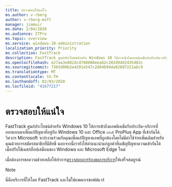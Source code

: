 ```yaml
---
title: ตรวจสอบให้แน่ใจ
ms.author: v-rberg
author: v-rberg-msft
manager: jimmuir
ms.date: 2/04/2020
ms.audience: ITPro
ms.topic: overview
ms.service: windows-10-administration
localization_priority: Priority
ms.collection: FastTrack
description: FastTrack ศูนย์ประโยชน์สำหรับ Windows 10 ให้การเข้าถึงแอพลิเคชันรับประกัน–บริการที่ออกแบบมาเพื่อแก้ปัญหาที่อยู่กับ Windows 10 และ Office ๓๖๕ ProPlus App ที่เข้ากันได้.
ms.openlocfilehash: e27aa3e882dcd780880eea62c202d9dd2435d02c
ms.sourcegitcommit: 7365d80b2e4291e547c2d84b94da02697221abc9
ms.translationtype: MT
ms.contentlocale: th-TH
ms.lasthandoff: 02/03/2020
ms.locfileid: "41677217"
---
```

# <a name="app-assure"></a>ตรวจสอบให้แน่ใจ

FastTrack ศูนย์ประโยชน์สำหรับ Windows 10 ให้การเข้าถึงแอพลิเคชันรับประกัน–บริการที่ออกแบบมาเพื่อแก้ปัญหาที่อยู่กับ Windows 10 และ Office ๓๖๕ ProPlus App ที่เข้ากันได้. วิศวกร Microsoft จะทำงานร่วมกับคุณเพื่อแก้ปัญหาแอพที่ถูกต้องโดยไม่มีค่าใช้จ่ายเพิ่มเติมสำหรับคุณด้วยการสมัครสมาชิกที่มีสิทธิ์ นอกจากนี้เรายังให้คำแนะนำแก่ลูกค้าที่เผชิญปัญหาความเข้ากันได้เมื่อปรับใช้เดสก์ท็อปเสมือนของ Windows และ Microsoft Edge ใหม่ 

เมื่อต้องการขอความช่วยเหลือให้ทำการ[ตรวจสอบการร้องขอการบริการ](https://go.microsoft.com/fwlink/?linkid=2022721)ให้เสร็จสมบูรณ์

  > [!NOTE]
> นี่คือบริการที่ให้โดย FastTrack และไม่ใช่แพคเกจซอฟต์แวร์

    

 
